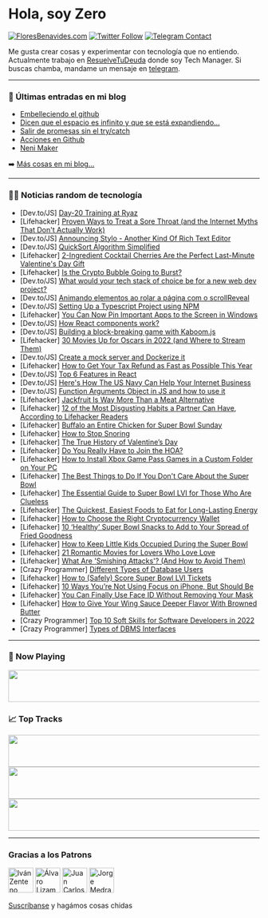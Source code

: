 # Hola, soy Zero

[![FloresBenavides.com](https://img.shields.io/website?down_message=oops&label=MiBlog&style=for-the-badge&up_message=online&url=https%3A%2F%2Ffloresbenavides.com)](https://floresbenavides.com) [![Twitter Follow](https://img.shields.io/twitter/follow/ZeroDragon?color=%231DA1F2&label=Follow&logo=twitter&logoColor=ffffff&style=for-the-badge)](https://twitter.com/zerodragon) [![Telegram Contact](https://img.shields.io/badge/escr%C3%ADbeme-ZeroDragon-%2326A5E4?style=for-the-badge&logo=telegram)](https://t.me/zerodragon)

Me gusta crear cosas y experimentar con tecnología que no entiendo.
Actualmente trabajo en [ResuelveTuDeuda](http://github.com/resuelve) donde soy Tech Manager.
Si buscas chamba, mandame un mensaje en [telegram](https://t.me/zerodragon).

---

### 📕 Últimas entradas en mi blog
<!-- BLOG-POST-LIST:START -->
- [Embelleciendo el github](https://floresbenavides.com/embelleciendo-el-github/)
- [Dicen que el espacio es infinito y que se está expandiendo…](https://floresbenavides.com/dicen-que-el-espacio-es-infinito-y-que-se-esta-expandiendo/)
- [Salir de promesas sin el try/catch](https://floresbenavides.com/salir-de-promesas-sin-el-try-catch/)
- [Acciones en Github](https://floresbenavides.com/acciones-en-github/)
- [Neni Maker](https://floresbenavides.com/neni-maker/)
<!-- BLOG-POST-LIST:END -->

➡️ [Más cosas en mi blog...](https://floresbenavides.com)

---

### 👨‍💻 Noticias random de tecnología
<!-- TECH-POSTS:START -->
- [Dev.to/JS] [Day-20 Training at Ryaz](https://dev.to/mahin651/day-20-training-at-ryaz-3hb1)
- [Lifehacker] [Proven Ways to Treat a Sore Throat &lpar;and the Internet Myths That Don&#39;t Actually Work&rpar;](https://lifehacker.com/proven-ways-to-treat-a-sore-throat-and-the-internet-my-1848506244)
- [Dev.to/JS] [Announcing Stylo - Another Kind Of Rich Text Editor](https://dev.to/daviddalbusco/announcing-stylo-another-kind-of-rich-text-editor-2c06)
- [Dev.to/JS] [QuickSort Algorithm Simplified](https://dev.to/wonexo/quicksort-algorithm-simplified-5ep3)
- [Lifehacker] [2-Ingredient Cocktail Cherries Are the Perfect Last-Minute Valentine&#39;s Day Gift](https://lifehacker.com/2-ingredient-cocktail-cherries-are-the-perfect-last-min-1848503933)
- [Lifehacker] [Is the Crypto Bubble Going to Burst?](https://lifehacker.com/is-the-crypto-bubble-going-to-burst-1848475768)
- [Dev.to/JS] [What would your tech stack of choice be for a new web dev project?](https://dev.to/ben/what-would-your-tech-stack-of-choice-be-for-a-new-web-dev-project-1mpm)
- [Dev.to/JS] [Animando elementos ao rolar a página com o scrollReveal](https://dev.to/uitalorss/animando-elementos-ao-rolar-a-pagina-com-o-scrollreveal-3b8e)
- [Dev.to/JS] [Setting Up a Typescript Project using NPM](https://dev.to/hima_khaitan/setting-up-a-typescript-project-using-npm-4p86)
- [Lifehacker] [You Can Now Pin Important Apps to the Screen in Windows](https://lifehacker.com/you-can-now-pin-important-apps-to-the-screen-in-windows-1848505336)
- [Dev.to/JS] [How React components work?](https://dev.to/fromaline/how-react-components-work-520f)
- [Dev.to/JS] [Building a block-breaking game with Kaboom.js](https://dev.to/ritza/building-a-block-breaking-game-with-kaboomjs-g31)
- [Lifehacker] [30 Movies Up for Oscars in 2022 &lpar;and Where to Stream Them&rpar;](https://lifehacker.com/30-movies-up-for-oscars-in-2022-and-where-to-stream-th-1848501532)
- [Dev.to/JS] [Create a mock server and Dockerize it](https://dev.to/drsimplegraffiti/create-a-mock-server-39d0)
- [Lifehacker] [How to Get Your Tax Refund as Fast as Possible This Year](https://lifehacker.com/how-to-get-your-tax-refund-as-fast-as-possible-this-yea-1848500370)
- [Dev.to/JS] [Top 6 Features in React](https://dev.to/mwanyumba7/top-6-features-in-react-3b18)
- [Dev.to/JS] [Here&#39;s How The US Navy Can Help Your Internet Business](https://dev.to/abhiavsnet/heres-how-the-us-navy-can-help-your-internet-business-4892)
- [Dev.to/JS] [Function Arguments Object in JS and how to use it](https://dev.to/ommyjay/function-arguments-object-in-js-and-how-to-use-it-3lpc)
- [Lifehacker] [Jackfruit Is Way More Than a Meat Alternative](https://lifehacker.com/jackfruit-is-way-more-than-a-meat-alternative-1848497365)
- [Lifehacker] [12 of the Most Disgusting Habits a Partner Can Have, According to Lifehacker Readers](https://lifehacker.com/12-of-the-most-disgusting-habits-a-partner-can-have-ac-1848480217)
- [Lifehacker] [Buffalo an Entire Chicken for Super Bowl Sunday](https://lifehacker.com/buffalo-an-entire-chicken-for-super-bowl-sunday-1848502810)
- [Lifehacker] [How to Stop Snoring](https://lifehacker.com/how-to-stop-snoring-1848502763)
- [Lifehacker] [The True History of Valentine’s Day](https://lifehacker.com/the-true-history-of-valentine-s-day-1848502152)
- [Lifehacker] [Do You Really Have to Join the HOA?](https://lifehacker.com/do-you-really-have-to-join-the-hoa-1848500704)
- [Lifehacker] [How to Install Xbox Game Pass Games in a Custom Folder on Your PC](https://lifehacker.com/how-to-install-xbox-game-pass-games-in-a-custom-folder-1848499110)
- [Lifehacker] [The Best Things to Do If You Don&#39;t Care About the Super Bowl](https://lifehacker.com/the-best-things-to-do-if-you-dont-care-about-the-super-1848482420)
- [Lifehacker] [The Essential Guide to Super Bowl LVI for Those Who Are Clueless](https://lifehacker.com/the-essential-guide-to-super-bowl-lvi-for-those-who-are-1848500134)
- [Lifehacker] [The Quickest, Easiest Foods to Eat for Long-Lasting Energy](https://lifehacker.com/the-quickest-easiest-foods-to-eat-for-long-lasting-ene-1848499597)
- [Lifehacker] [How to Choose the Right Cryptocurrency Wallet](https://lifehacker.com/how-to-choose-the-right-cryptocurrency-wallet-1848482354)
- [Lifehacker] [10 ‘Healthy’ Super Bowl Snacks to Add to Your Spread of Fried Goodness](https://lifehacker.com/10-healthy-super-bowl-snacks-to-add-to-your-spread-of-1848494202)
- [Lifehacker] [How to Keep Little Kids Occupied During the Super Bowl](https://lifehacker.com/how-to-keep-little-kids-occupied-during-the-super-bowl-1848494883)
- [Lifehacker] [21 Romantic Movies for Lovers Who Love Love](https://lifehacker.com/21-romantic-movies-for-lovers-who-love-love-1848489603)
- [Lifehacker] [What Are &#39;Smishing Attacks&#39;? &lpar;And How to Avoid Them&rpar;](https://lifehacker.com/what-are-smishing-attacks-and-how-to-avoid-them-1848495597)
- [Crazy Programmer] [Different Types of Database Users](https://www.thecrazyprogrammer.com/2022/02/types-of-database-users.html)
- [Lifehacker] [How to &lpar;Safely&rpar; Score Super Bowl LVI Tickets](https://lifehacker.com/how-to-safely-score-super-bowl-lv-tickets-1848498571)
- [Lifehacker] [10 Ways You’re Not Using Focus on iPhone, But Should Be](https://lifehacker.com/10-ways-you-re-not-using-focus-on-iphone-but-should-be-1848497964)
- [Lifehacker] [You Can Finally Use Face ID Without Removing Your Mask](https://lifehacker.com/you-can-finally-use-face-id-without-removing-your-mask-1848494233)
- [Lifehacker] [How to Give Your Wing Sauce Deeper Flavor With Browned Butter](https://lifehacker.com/how-to-give-your-wing-sauce-deeper-flavor-with-browned-1848495876)
- [Crazy Programmer] [Top 10 Soft Skills for Software Developers in 2022](https://www.thecrazyprogrammer.com/2022/02/soft-skills-for-software-developers.html)
- [Crazy Programmer] [Types of DBMS Interfaces](https://www.thecrazyprogrammer.com/2022/02/dbms-interfaces.html)<!-- TECH-POSTS:END -->

---

### 🎵 Now Playing
<a href="https://spotify-now-playing-dun.vercel.app/now-playing?open"><img src="https://spotify-now-playing-dun.vercel.app/now-playing" width="540" height="64"></a>

### 📈 Top Tracks
<a href="https://spotify-now-playing-dun.vercel.app/top-tracks?i=1&open"><img src="https://spotify-now-playing-dun.vercel.app/top-tracks?i=1" width="540" height="64"></a>
<a href="https://spotify-now-playing-dun.vercel.app/top-tracks?i=2&open"><img src="https://spotify-now-playing-dun.vercel.app/top-tracks?i=2" width="540" height="64"></a>
<a href="https://spotify-now-playing-dun.vercel.app/top-tracks?i=3&open"><img src="https://spotify-now-playing-dun.vercel.app/top-tracks?i=3" width="540" height="64"></a>

---

### Gracias a los Patrons
[<img src="https://avatars.githubusercontent.com/u/243380?v=4" alt="Iván Zenteno" width="50px">](https://github.com/k001) [<img src="https://avatars.githubusercontent.com/u/19955639?v=4" alt="Álvaro Lizama" width="50px">](https://github.com/alvarolizama) [<img src="https://avatars.githubusercontent.com/u/2718753?v=4" alt="Juan Carlos Ruiz" width="50px">](https://github.com/JuanCrg90) [<img src="https://avatars.githubusercontent.com/u/37025?v=4" alt="Jorge Medrano" width="50px">](https://github.com/h1pp1e) 

[Suscríbanse](https://www.patreon.com/zerodragon) y hagámos cosas chidas
